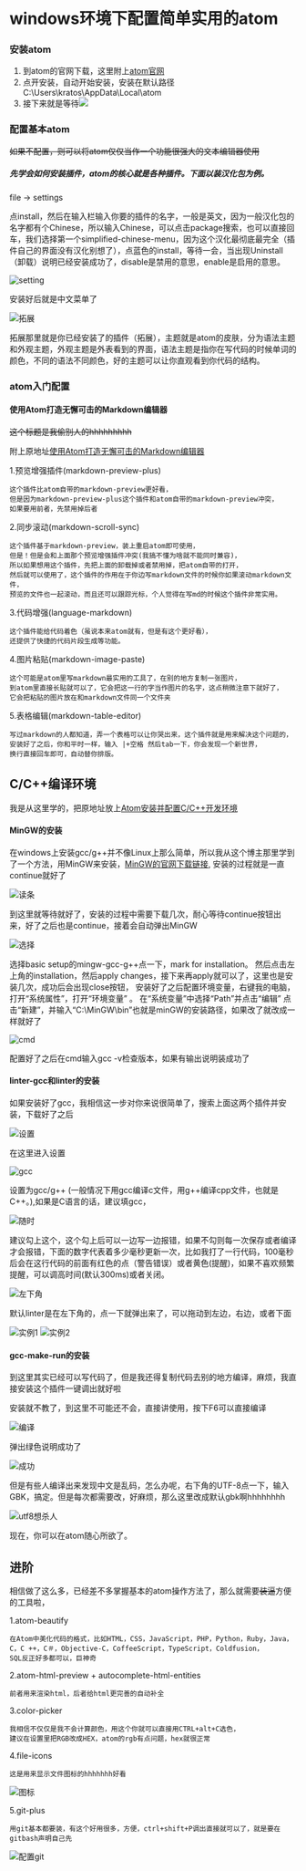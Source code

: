 # windows环境下配置简单实用的atom

### 安装atom
1. 到atom的官网下载，这里附上[atom官网](http://atom.io/)
2. 点开安装，自动开始安装，安装在默认路径 C:\Users\kratos\AppData\Local\atom
3. 接下来就是等待![ ](3.png)

### 配置基本atom
~~如果不配置，则可以将atom仅仅当作一个功能很强大的文本编辑器使用~~
##### 先学会如何安装插件，atom的核心就是各种插件。下面以装汉化包为例。
file -> settings

点install，然后在输入栏输入你要的插件的名字，一般是英文，因为一般汉化包的名字都有个Chinese，所以输入Chinese，可以点击package搜索，也可以直接回车，我们选择第一个simplified-chinese-menu，因为这个汉化最彻底最完全（插件自己的界面没有汉化别想了），点蓝色的install，等待一会，当出现Uninstall（卸载）说明已经安装成功了，disable是禁用的意思，enable是启用的意思。

![setting](setting.png)

安装好后就是中文菜单了

![拓展](拓展.png)

拓展那里就是你已经安装了的插件（拓展），主题就是atom的皮肤，分为语法主题和外观主题，外观主题是外表看到的界面，语法主题是指你在写代码的时候单词的颜色，不同的语法不同颜色，好的主题可以让你直观看到你代码的结构。

### atom入门配置
#### 使用Atom打造无懈可击的Markdown编辑器
~~这个标题是我偷别人的hhhhhhhhh~~

附上原地址[使用Atom打造无懈可击的Markdown编辑器](https://www.cnblogs.com/libin-1/p/6638165.html)

1.预览增强插件(markdown-preview-plus)

    这个插件比atom自带的markdown-preview更好看，
    但是因为markdown-preview-plus这个插件和atom自带的markdown-preview冲突，
    如果要用前者，先禁用掉后者

2.同步滚动(markdown-scroll-sync)

    这个插件基于markdown-preview，装上重启atom即可使用，
    但是！但是会和上面那个预览增强插件冲突(我搞不懂为啥就不能同时兼容)，
    所以如果想用这个插件，先把上面的卸载掉或者禁用掉，把atom自带的打开，
    然后就可以使用了，这个插件的作用在于你边写markdown文件的时候你如果滚动markdown文件，
    预览的文件也一起滚动，而且还可以跟踪光标，个人觉得在写md的时候这个插件非常实用。

3.代码增强(language-markdown)

    这个插件能给代码着色（虽说本来atom就有，但是有这个更好看），
    还提供了快捷的代码片段生成等功能。

4.图片粘贴(markdown-image-paste)

    这个可能是atom里写markdown最实用的工具了，在别的地方复制一张图片，
    到atom里直接长贴就可以了，它会把这一行的字当作图片的名字，这点稍微注意下就好了，
    它会把粘贴的图片放在和markdown文件同一个文件夹

5.表格编辑(markdown-table-editor)

    写过markdown的人都知道，弄一个表格可以让你哭出来，这个插件就是用来解决这个问题的，
    安装好了之后，你和平时一样，输入 |+空格 然后tab一下，你会发现一个新世界，
    换行直接回车即可，自动替你排版。

## C/C++编译环境
我是从这里学的，把原地址放上[Atom安装并配置C/C++开发环境](http://blog.csdn.net/qq_36731677/article/details/54609583)

#### MinGW的安装
在windows上安装gcc/g++并不像Linux上那么简单，所以我从这个博主那里学到了一个方法，用MinGW来安装，[MinGW的官网下载链接](https://sourceforge.net/projects/mingw/files/), 安装的过程就是一直continue就好了

![读条](读条.png)

到这里就等待就好了，安装的过程中需要下载几次，耐心等待continue按钮出来，好了之后也是continue，接着会自动弹出MinGW

![选择](选择.png)

选择basic setup的mingw-gcc-g++点一下，mark for installation。
然后点击左上角的installation，然后apply changes，接下来再apply就可以了，这里也是安装几次，成功后会出现close按钮，
安装好了之后配置环境变量，右键我的电脑，打开“系统属性”，打开“环境变量” 。
在“系统变量”中选择“Path”并点击“编辑”
点击“新建”，并输入“C:\MinGW\bin”也就是minGW的安装路径，如果改了就改成一样就好了


![cmd](cmd.png)

配置好了之后在cmd输入gcc -v检查版本，如果有输出说明装成功了

#### linter-gcc和linter的安装

如果安装好了gcc，我相信这一步对你来说很简单了，搜索上面这两个插件并安装，下载好了之后


![设置](设置.png)

在这里进入设置


![gcc](gcc.png)

设置为gcc/g++ (一般情况下用gcc编译c文件，用g++编译cpp文件，也就是C++。),如果是C语言的话，建议填gcc，

![随时](随时.png)

建议勾上这个，这个勾上后可以一边写一边报错，如果不勾则每一次保存或者编译才会报错，下面的数字代表着多少毫秒更新一次，比如我打了一行代码，100毫秒后会在这行代码的前面有红色的点（警告错误）或者黄色(提醒)，如果不喜欢频繁提醒，可以调高时间(默认300ms)或者关闭。


![左下角](左下角.png)

默认linter是在左下角的，点一下就弹出来了，可以拖动到左边，右边，或者下面


![实例1](实例1.png)
![实例2](实例2.png)

#### gcc-make-run的安装
到这里其实已经可以写代码了，但是我还得复制代码去别的地方编译，麻烦，我直接安装这个插件一键调出就好啦

安装就不教了，到这里不可能还不会，直接讲使用，按下F6可以直接编译

![编译](编译.png)

弹出绿色说明成功了

![成功](成功.png)

但是有些人编译出来发现中文是乱码，怎么办呢，右下角的UTF-8点一下，输入GBK，搞定。但是每次都需要改，好麻烦，那么这里改成默认gbk啊hhhhhhhh

![utf8想杀人](utf8想杀人.png)

现在，你可以在atom随心所欲了。

## 进阶
相信做了这么多，已经差不多掌握基本的atom操作方法了，那么就需要~~装逼~~方便的工具啦，

1.atom-beautify

    在Atom中美化代码的格式，比如HTML，CSS，JavaScript，PHP，Python，Ruby，Java，
    C，C ++，C＃，Objective-C，CoffeeScript，TypeScript，Coldfusion，
    SQL反正好多都可以，巨神奇

2.atom-html-preview + autocomplete-html-entities

    前者用来渲染html，后者给html更完善的自动补全

3.color-picker

    我相信不仅仅是我不会计算颜色，用这个你就可以直接用CTRL+alt+C选色，
    建议在设置里把RGB改成HEX，atom的rgb有点问题，hex就很正常

4.file-icons

    这是用来显示文件图标的hhhhhhh好看
![图标](图标.png)

5.git-plus

    用git基本都要装，有这个好用很多，方便，ctrl+shift+P调出直接就可以了，就是要在gitbash声明自己先
![配置git](配置git.png)
